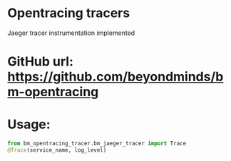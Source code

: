 # Opentracing tracers
Jaeger tracer instrumentation implemented

# GitHub url: https://github.com/beyondminds/bm-opentracing

# Usage:

```Python
from bm_opentracing_tracer.bm_jaeger_tracer import Trace
@Trace(service_name, log_level)
```
